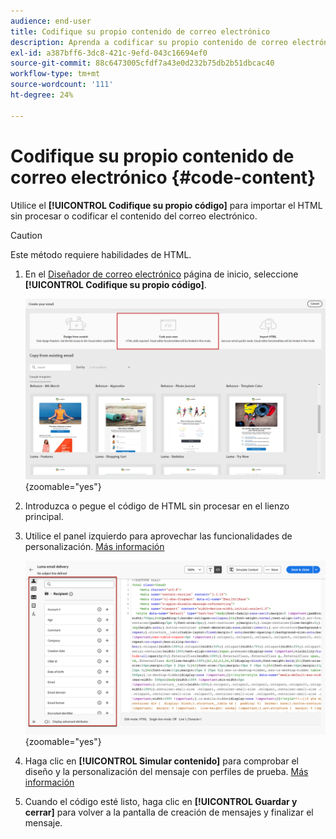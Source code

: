 ```yaml
---
audience: end-user
title: Codifique su propio contenido de correo electrónico
description: Aprenda a codificar su propio contenido de correo electrónico
exl-id: a387bff6-3dc8-421c-9efd-043c16694ef0
source-git-commit: 88c6473005cfdf7a43e0d232b75db2b51dbcac40
workflow-type: tm+mt
source-wordcount: '111'
ht-degree: 24%

---
```


# Codifique su propio contenido de correo electrónico {#code-content}

Utilice el **[!UICONTROL Codifique su propio código]** para importar el HTML sin procesar o codificar el contenido del correo electrónico.

>[!CAUTION]
>
>Este método requiere habilidades de HTML.

1. En el [Diseñador de correo electrónico](get-started-email-designer.md) página de inicio, seleccione **[!UICONTROL Codifique su propio código]**.

   ![](assets/code-your-own.png){zoomable=&quot;yes&quot;}

1. Introduzca o pegue el código de HTML sin procesar en el lienzo principal.

1. Utilice el panel izquierdo para aprovechar las funcionalidades de personalización. [Más información](../personalization/gs-personalization.md)

   ![](assets/code-editor-personalization.png){zoomable=&quot;yes&quot;}

1. Haga clic en **[!UICONTROL Simular contenido]** para comprobar el diseño y la personalización del mensaje con perfiles de prueba. [Más información](../preview-test/preview-test.md)

1. Cuando el código esté listo, haga clic en **[!UICONTROL Guardar y cerrar]** para volver a la pantalla de creación de mensajes y finalizar el mensaje.
